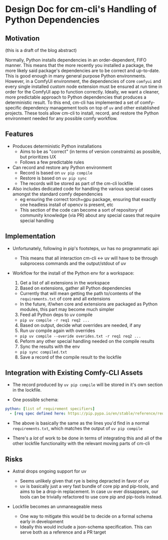# Design Doc for cm-cli's Handling of Python Dependencies

## Motivation

(this is a draft of the blog abstract)

Normally, Python installs dependencies in an order-dependent, FIFO manner. This means that the more recently you installed a package, the more likely said package's dependencies are to be correct and up-to-date. This is good enough in many general purpose Python environments. However, in a ComfyUI environment, the dependencies of core `comfyui` and every single installed custom node extension must be ensured at run time in order for the ComfyUI app to function correctly. Ideally, we want a  cleaner, more predictable approach to Python dependencies that produces a deterministic result. To this end, cm-cli has implemented a set of comfy-specific dependency management tools on top of `uv` and other established projects. These tools allow cm-cli to install, record, and restore the Python environment needed for any possible comfy workflow.

## Features

- Produces deterministic Python installations
  - Aims to be as "correct" (in terms of version constraints) as possible, but prioritizes UX
  - Follows a few predictable rules
- Can record and restore any Python environment
  - Record is based on `uv pip compile`
  - Restore is based on `uv pip sync`
  - The records will be stored as part of the cm-cli lockfile
- Also includes dedicated code for handling the various special cases amongst the standard comfy dependencies
  - eg ensuring the correct torch+gpu package, ensuring that exactly one headless install of opencv is present, etc
  - This section of the code can become a sort of repository of community knowledge (via PR) about any special cases that require special handling

## Implementation

- Unfortunately, following in pip's footsteps, uv has no programmatic api
  - This means that all interaction cm-cli <-> uv will have to be through subprocess commands and the output/stdout of uv

- Workflow for the install of the Python env for a workspace:
  1. Get a list of all extensions in the workspace
  2. Based on extensions, gather all Python dependencies
    - Currently that will mean getting the path to/contents of the `requirements.txt` of core and all extensions
    - In the future, if/when core and extensions are packaged as Python modules, this part may become much simpler
  3. Feed all Python deps to uv compile
    - `pip uv compile -r req1 req2 ...`
  4. Based on output, decide what overrides are needed, if any
  5. Run uv compile again with overrides
    - `pip uv compile --overide overides.txt -r req1 req2 ...`
  6. Peform any other special handling needed on the compile results
  7. Sync the results with the env
    - `pip sync compiled.txt`
  8. Save a record of the compile result to the lockfile

## Integration with Existing Comfy-CLI Assets

- The record produced by `uv pip compile` will be stored in it's own section in the lockfile.

- One possible schema:

```yaml
python: [list of requirement specifiers]
  - [req spec defined here: https://pip.pypa.io/en/stable/reference/requirement-specifiers/]
```

- The above is basically the same as the lines you'd find in a normal `requirements.txt`, which matches the output of `uv pip compile`

- There's a *lot* of work to be done in terms of integrating this and all of the other lockfile functionality with the relevant moving parts of cm-cli

## Risks

- Astral drops ongoing support for uv
  - Seems unlikely given that rye is being depracted in favor of uv
  - uv is basically just a very fast bundle of core pip and pip-tools, and aims to be a drop-in replacement. In case uv ever dissappears, our tools can be trivially refactored to use core pip and pip-tools instead.

- Lockfile becomes an unmaneageable mess
  - One way to mitigate this would be to decide on a formal schema early in development 
  - Ideally this would include a json-schema specification. This can serve both as a reference and a PR target
